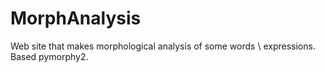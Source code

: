 # MorphAnalysis
Web site that makes morphological analysis of some words \ expressions. Based pymorphy2. 
